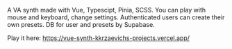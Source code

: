 A VA synth made with Vue, Typescipt, Pinia, SCSS. You can play with mouse and keyboard, change settings. Authenticated users can create their own presets. DB for user and presets by Supabase.

Play it here:
https://vue-synth-kkrzaevichs-projects.vercel.app/
